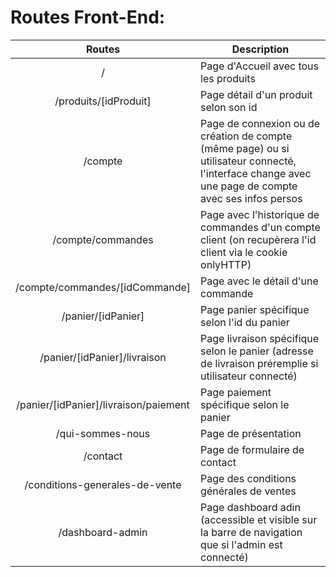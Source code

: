 # Routes Front-End: 

|Routes |Description |
|:-------:|------------|
|  /   | Page d'Accueil avec tous les produits |
| /produits/[idProduit] | Page détail d'un produit selon son id |
| /compte | Page de connexion ou de création de compte (même page) ou si utilisateur connecté, l'interface change avec une page de compte avec ses infos persos |
| /compte/commandes | Page avec l'historique de commandes d'un compte client (on recupèrera l'id client via le cookie onlyHTTP) |
| /compte/commandes/[idCommande] | Page avec le détail d'une commande|
| /panier/[idPanier] | Page panier spécifique selon l'id du panier |
| /panier/[idPanier]/livraison | Page livraison spécifique selon le panier (adresse de livraison préremplie si utilisateur connecté) |
| /panier/[idPanier]/livraison/paiement | Page paiement spécifique selon le panier |
| /qui-sommes-nous | Page de présentation |
| /contact | Page de formulaire de contact |
| /conditions-generales-de-vente | Page des conditions générales de ventes |
| /dashboard-admin| Page dashboard adin (accessible et visible sur la barre de navigation que si l'admin est connecté) |
